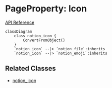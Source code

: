 # PageProperty: Icon

[API Reference](https://developers.notion.com/reference/page-property-values#icon)

```mermaid
classDiagram
    class notion_icon {
        ConvertFromObject()
    }
    `notion_icon` --|> `notion_file`:inherits
    `notion_icon` --|> `notion_emoji`:inherits
```

## Related Classes

- [notion_icon](../General/00_icon.md)
